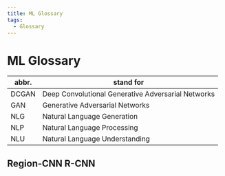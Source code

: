 ```yaml
---
title: ML Glossary
tags:
  - Glossary
---
```


# ML Glossary

| abbr. | stand for                                          |
| ----- | -------------------------------------------------- |
| DCGAN | Deep Convolutional Generative Adversarial Networks |
| GAN   | Generative Adversarial Networks                    |
| NLG   | Natural Language Generation                        |
| NLP   | Natural Language Processing                        |
| NLU   | Natural Language Understanding                     |

## Region-CNN R-CNN
